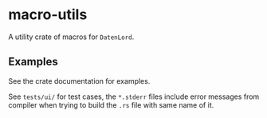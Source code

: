# macro-utils

A utility crate of macros for `DatenLord`.

## Examples
See the crate documentation for examples.

See `tests/ui/` for test cases, the `*.stderr` files include error messages from compiler when trying to build the `.rs` file with same name of it.